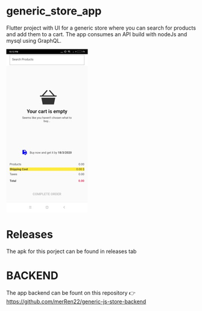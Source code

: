 # generic_store_app

Flutter project with UI for a generic store where you can search for products and add them to a cart. The app consumes an API build with nodeJs and mysql using GraphQL.

![alt text](https://raw.githubusercontent.com/merRen22/generic-js-store-app/master/showCase/1.jpg)

# Releases

The apk for this porject can be found in releases tab

# BACKEND

The app backend can be fount on this repository
👉
https://github.com/merRen22/generic-js-store-backend
